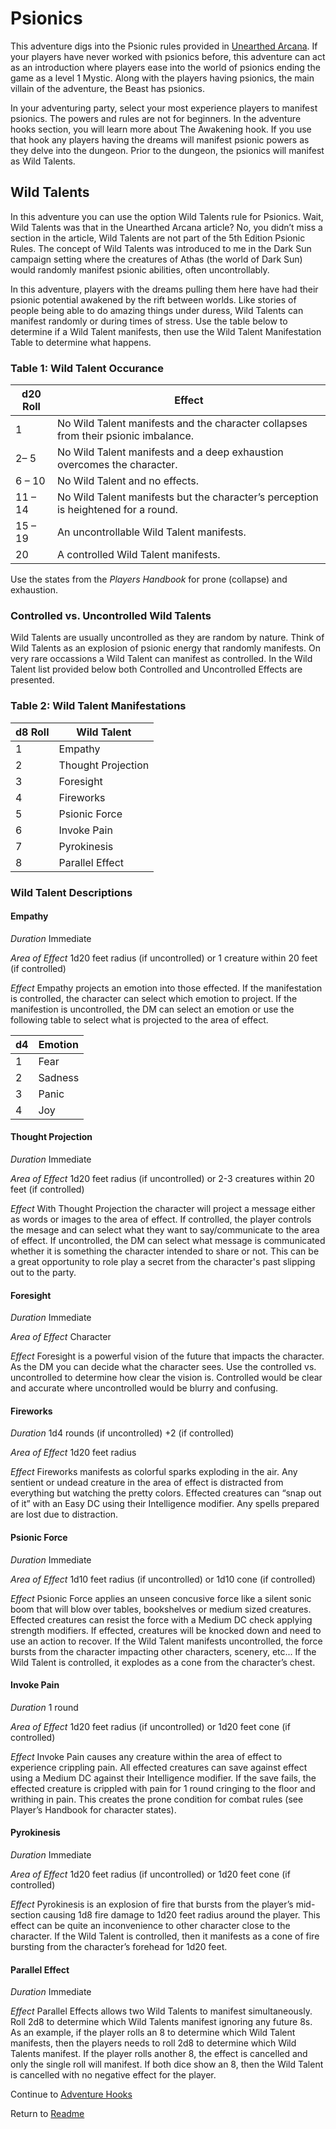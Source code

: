# Psionics

This adventure digs into the Psionic rules provided in [Unearthed Arcana](http://media.wizards.com/2017/dnd/downloads/UAMystic3.pdf). If your players have never worked with psionics before, this adventure can act as an introduction where players ease into the world of psionics ending the game as a level 1 Mystic. Along with the players having psionics, the main villain of the adventure, the Beast has psionics.

In your adventuring party, select your most experience players to manifest psionics. The powers and rules are not for beginners. In the adventure hooks section, you will learn more about The Awakening hook. If you use that hook any players having the dreams will manifest psionic powers as they delve into the dungeon. Prior to the dungeon, the psionics will manifest as Wild Talents. 

## Wild Talents

In this adventure you can use the option Wild Talents rule for Psionics. Wait, Wild Talents was that in the Unearthed Arcana article? No, you didn’t miss a section in the article, Wild Talents are not part of the 5th Edition Psionic Rules. The concept of Wild Talents was introduced to me in the Dark Sun campaign setting where the creatures of Athas (the world of Dark Sun) would randomly manifest psionic abilities, often uncontrollably.

In this adventure, players with the dreams pulling them here have had their psionic potential awakened by the rift between worlds. Like stories of people being able to do amazing things under duress, Wild Talents can manifest randomly or during times of stress. Use the table below to determine if a Wild Talent manifests, then use the Wild Talent Manifestation Table to determine what happens.

### Table 1: Wild Talent Occurance

| d20 Roll | Effect                                                                             |
| -------- | ---------------------------------------------------------------------------------- |
| 1        | No Wild Talent manifests and the character collapses from their psionic imbalance. |
| 2– 5     | No Wild Talent manifests and a deep exhaustion overcomes the character.            |
| 6 – 10   | No Wild Talent and no effects.                                                     |
| 11 – 14  | No Wild Talent manifests but the character’s perception is heightened for a round. |
| 15 – 19  | An uncontrollable Wild Talent manifests.                                           |
| 20       | A controlled Wild Talent manifests.                                                |

Use the states from the *Players Handbook* for prone (collapse) and exhaustion.

### Controlled vs. Uncontrolled Wild Talents

Wild Talents are usually uncontrolled as they are random by nature. Think of Wild Talents as an explosion of psionic energy that randomly manifests. On very rare occassions a Wild Talent can manifest as controlled. In the Wild Talent list provided below both Controlled and Uncontrolled Effects are presented.

### Table 2: Wild Talent Manifestations

| d8 Roll   | Wild Talent              |
| --------- | ------------------------ |
| 1         | Empathy                  |
| 2         | Thought Projection       |
| 3         | Foresight                |
| 4         | Fireworks                |
| 5         | Psionic Force            |
| 6         | Invoke Pain              |
| 7         | Pyrokinesis              |
| 8         | Parallel Effect          |

### Wild Talent Descriptions

#### Empathy

*Duration* Immediate

*Area of Effect* 1d20 feet radius (if uncontrolled) or 1 creature within 20 feet (if controlled)

*Effect* Empathy projects an emotion into those effected. If the manifestation is controlled, the character can select which emotion to project. If the manifestion is uncontrolled, the DM can select an emotion or use the following table to select what is projected to the area of effect.

| d4 | Emotion |
| -- | ------- |
| 1  | Fear    |
| 2  | Sadness |
| 3  | Panic   |
| 4  | Joy     |

#### Thought Projection

*Duration* Immediate

*Area of Effect* 1d20 feet radius (if uncontrolled) or 2-3 creatures within 20 feet (if controlled)

*Effect* With Thought Projection the character will project a message either as words or images to the area of effect. If controlled, the player controls the mesage and can select what they want to say/communicate to the area of effect. If uncontrolled, the DM can select what message is communicated whether it is something the character intended to share or not. This can be a great opportunity to role play a secret from the character's past slipping out to the party.

#### Foresight

*Duration* Immediate

*Area of Effect* Character

*Effect* Foresight is a powerful vision of the future that impacts the character. As the DM you can decide what the character sees. Use the controlled vs. uncontrolled to determine how clear the vision is. Controlled would be clear and accurate where uncontrolled would be blurry and confusing.

#### Fireworks

*Duration* 1d4 rounds (if uncontrolled) +2 (if controlled)

*Area of Effect* 1d20 feet radius

*Effect* Fireworks manifests as colorful sparks exploding in the air. Any sentient or undead creature in the area of effect is distracted from everything but watching the pretty colors. Effected creatures can “snap out of it” with an Easy DC using their Intelligence modifier. Any spells prepared are lost due to distraction.

#### Psionic Force

*Duration* Immediate

*Area of Effect* 1d10 feet radius (if uncontrolled) or 1d10 cone (if controlled)

*Effect* Psionic Force applies an unseen concusive force like a silent sonic boom that will blow over tables, bookshelves or medium sized creatures. Effected creatures can resist the force with a Medium DC check applying strength modifiers. If effected, creatures will be knocked down and need to use an action to recover. If the Wild Talent manifests uncontrolled, the force bursts from the character impacting other characters, scenery, etc... If the Wild Talent is controlled, it explodes as a cone from the character’s chest.

#### Invoke Pain

*Duration* 1 round

*Area of Effect* 1d20 feet radius (if uncontrolled) or 1d20 feet cone (if controlled)

*Effect* Invoke Pain causes any creature within the area of effect to experience crippling pain. All effected creatures can save against effect using a Medium DC against their Intelligence modifier. If the save fails, the effected creature is crippled with pain for 1 round cringing to the floor and writhing in pain. This creates the prone condition for combat rules (see Player’s Handbook for character states).

#### Pyrokinesis

*Duration* Immediate

*Area of Effect* 1d20 feet radius (if uncontrolled) or 1d20 feet cone (if controlled)

*Effect* Pyrokinesis is an explosion of fire that bursts from the player’s mid-section causing 1d8 fire damage to 1d20 feet radius around the player. This effect can be quite an inconvenience to other character close to the character. If the Wild Talent is controlled, then it manifests as a cone of fire bursting from the character’s forehead for 1d20 feet.

#### Parallel Effect

*Duration* Immediate

*Effect* Parallel Effects allows two Wild Talents to manifest simultaneously. Roll 2d8 to determine which Wild Talents manifest ignoring any future 8s. As an example, if the player rolls an 8 to determine which Wild Talent manifests, then the players needs to roll 2d8 to determine which Wild Talents manifest. If the player rolls another 8, the effect is cancelled and only the single roll will manifest. If both dice show an 8, then the Wild Talent is cancelled with no negative effect for the player.

Continue to [Adventure Hooks](AdventureHooks.md)

Return to [Readme](Readme.md)